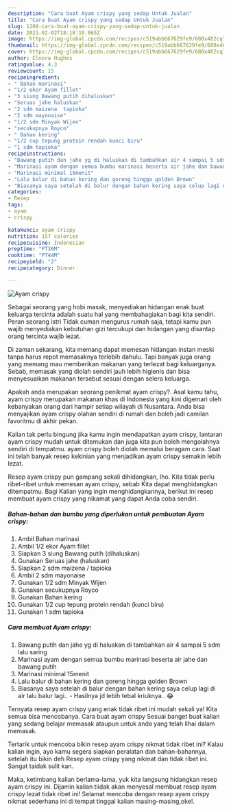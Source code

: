 ```yaml
---
description: "Cara buat Ayam crispy yang sedap Untuk Jualan"
title: "Cara buat Ayam crispy yang sedap Untuk Jualan"
slug: 1208-cara-buat-ayam-crispy-yang-sedap-untuk-jualan
date: 2021-02-02T18:18:10.665Z
image: https://img-global.cpcdn.com/recipes/c519abb667629fe9/680x482cq70/ayam-crispy-foto-resep-utama.jpg
thumbnail: https://img-global.cpcdn.com/recipes/c519abb667629fe9/680x482cq70/ayam-crispy-foto-resep-utama.jpg
cover: https://img-global.cpcdn.com/recipes/c519abb667629fe9/680x482cq70/ayam-crispy-foto-resep-utama.jpg
author: Elnora Hughes
ratingvalue: 4.3
reviewcount: 15
recipeingredient:
- " Bahan marinasi"
- "1/2 ekor Ayam fillet"
- "3 siung Bawang putih dihaluskan"
- "Seruas jahe haluskan"
- "2 sdm maizena  tapioka"
- "2 sdm mayonaise"
- "1/2 sdm Minyak Wijen"
- "secukupnya Royco"
- " Bahan kering"
- "1/2 cup tepung protein rendah kunci biru"
- "1 sdm tapioka"
recipeinstructions:
- "Bawang putih dan jahe yg di haluskan di tambahkan air 4 sampai 5 sdm lalu saring"
- "Marinasi ayam dengan semua bumbu marinasi beserta air jahe dan bawang putih"
- "Marinasi minimal 15menit"
- "Lalu balur di bahan kering dan goreng hingga golden Brown"
- "Biasanya saya setelah di balur dengan bahan kering saya celup lagi di air lalu balur lagi.. Hasilnya jd lebih tebal kriuknya.. 😂"
categories:
- Resep
tags:
- ayam
- crispy

katakunci: ayam crispy 
nutrition: 157 calories
recipecuisine: Indonesian
preptime: "PT36M"
cooktime: "PT44M"
recipeyield: "2"
recipecategory: Dinner

---
```



![Ayam crispy](https://img-global.cpcdn.com/recipes/c519abb667629fe9/680x482cq70/ayam-crispy-foto-resep-utama.jpg)

Sebagai seorang yang hobi masak, menyediakan hidangan enak buat keluarga tercinta adalah suatu hal yang membahagiakan bagi kita sendiri. Peran seorang istri Tidak cuman mengurus rumah saja, tetapi kamu pun wajib menyediakan kebutuhan gizi tercukupi dan hidangan yang disantap orang tercinta wajib lezat.

Di zaman  sekarang, kita memang dapat memesan hidangan instan meski tanpa harus repot memasaknya terlebih dahulu. Tapi banyak juga orang yang memang mau memberikan makanan yang terlezat bagi keluarganya. Sebab, memasak yang diolah sendiri jauh lebih higienis dan bisa menyesuaikan makanan tersebut sesuai dengan selera keluarga. 



Apakah anda merupakan seorang penikmat ayam crispy?. Asal kamu tahu, ayam crispy merupakan makanan khas di Indonesia yang kini digemari oleh kebanyakan orang dari hampir setiap wilayah di Nusantara. Anda bisa menyajikan ayam crispy olahan sendiri di rumah dan boleh jadi camilan favoritmu di akhir pekan.

Kalian tak perlu bingung jika kamu ingin mendapatkan ayam crispy, lantaran ayam crispy mudah untuk ditemukan dan juga kita pun boleh mengolahnya sendiri di tempatmu. ayam crispy boleh diolah memalui beragam cara. Saat ini telah banyak resep kekinian yang menjadikan ayam crispy semakin lebih lezat.

Resep ayam crispy pun gampang sekali dihidangkan, lho. Kita tidak perlu ribet-ribet untuk memesan ayam crispy, sebab Kita dapat menghidangkan ditempatmu. Bagi Kalian yang ingin menghidangkannya, berikut ini resep membuat ayam crispy yang nikamat yang dapat Anda coba sendiri.

<!--inarticleads1-->

##### Bahan-bahan dan bumbu yang diperlukan untuk pembuatan Ayam crispy:

1. Ambil  Bahan marinasi
1. Ambil 1/2 ekor Ayam fillet
1. Siapkan 3 siung Bawang putih (dihaluskan)
1. Gunakan Seruas jahe (haluskan)
1. Siapkan 2 sdm maizena / tapioka
1. Ambil 2 sdm mayonaise
1. Gunakan 1/2 sdm Minyak Wijen
1. Gunakan secukupnya Royco
1. Gunakan  Bahan kering
1. Gunakan 1/2 cup tepung protein rendah (kunci biru)
1. Gunakan 1 sdm tapioka




<!--inarticleads2-->

##### Cara membuat Ayam crispy:

1. Bawang putih dan jahe yg di haluskan di tambahkan air 4 sampai 5 sdm lalu saring
1. Marinasi ayam dengan semua bumbu marinasi beserta air jahe dan bawang putih
1. Marinasi minimal 15menit
1. Lalu balur di bahan kering dan goreng hingga golden Brown
1. Biasanya saya setelah di balur dengan bahan kering saya celup lagi di air lalu balur lagi.. - Hasilnya jd lebih tebal kriuknya.. 😂




Ternyata resep ayam crispy yang enak tidak ribet ini mudah sekali ya! Kita semua bisa mencobanya. Cara buat ayam crispy Sesuai banget buat kalian yang sedang belajar memasak ataupun untuk anda yang telah lihai dalam memasak.

Tertarik untuk mencoba bikin resep ayam crispy nikmat tidak ribet ini? Kalau kalian ingin, ayo kamu segera siapkan peralatan dan bahan-bahannya, setelah itu bikin deh Resep ayam crispy yang nikmat dan tidak ribet ini. Sangat taidak sulit kan. 

Maka, ketimbang kalian berlama-lama, yuk kita langsung hidangkan resep ayam crispy ini. Dijamin kalian tiidak akan menyesal membuat resep ayam crispy lezat tidak ribet ini! Selamat mencoba dengan resep ayam crispy nikmat sederhana ini di tempat tinggal kalian masing-masing,oke!.

